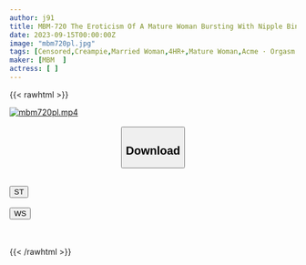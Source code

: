 ```yaml
---
author: j91
title: MBM-720 The Eroticism Of A Mature Woman Bursting With Nipple Bing A Fifty-Something Mature Woman Get A Full Erection Of Her Big Nipple That's Been Used And Enlarged Pleasure 20 People 4 Hours 10
date: 2023-09-15T00:00:00Z
image: "mbm720pl.jpg"
tags: [Censored,Creampie,Married Woman,4HR+,Mature Woman,Acme · Orgasm	]
maker: [MBM  ]
actress: [ ]
---
```



{{< rawhtml >}}

<div class="video" data-videoid="QWeWqpv8qQUykj">
    <a href="javascript:;">
        <img src="https://my.j91.asia/posts/mbm720pl/mbm720pl.jpg" width="WIDTH" height="HEIGHT" alt="mbm720pl.mp4" loading="lazy">
    </a>
</div>

<script type="text/javascript" src="https://j91.asia/asset/on-demand-st.js"></script>

<br>
  <link rel="stylesheet" href="https://j91.asia/asset/bs5.css">
  
  <center>
  <button class="btn btn-primary" type="button" data-bs-toggle="collapse" data-bs-target=".multi-collapse" aria-expanded="false" aria-controls="multiCollapseExample1 multiCollapseExample2"><h2>Download</h2></button></center>
</p>
<div class="row">
  <div class="col">
    <div class="collapse multi-collapse" id="multiCollapseExample1">
      <div class="card card-body">
	      	      <br>
<div class="buttons">  
<a href="https://streamtape.to/v/QWeWqpv8qQUykj"><button class="btn-hover color-3"><i class="fa fa-download"></i> ST</button></a></div>
    </div>
  </div>
</div>
  <div class="col">
    <div class="collapse multi-collapse" id="multiCollapseExample2">
      <div class="card card-body">
	      <br>
<div class="buttons">
    <a href="https://wolfstream.tv/w3jcdantftqu"><button class="btn-hover color-9"><i class="fa fa-download"></i> WS</button></a></div>
<br><br>
      </div>
    </div>
  </div>
</div>

{{< /rawhtml >}}